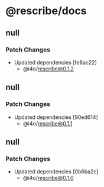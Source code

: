 # @rescribe/docs

## null

### Patch Changes

-   Updated dependencies [fe6ac22]
    -   @i4o/rescribe@0.1.2

## null

### Patch Changes

-   Updated dependencies [90ed614]
    -   @i4o/rescribe@0.1.1

## null

### Patch Changes

-   Updated dependencies [0b6ba2c]
    -   @i4o/rescribe@0.1.0
